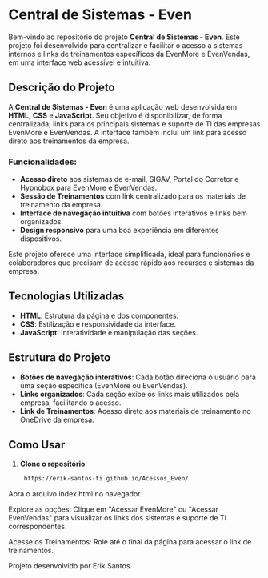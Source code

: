 # Central de Sistemas - Even 

Bem-vindo ao repositório do projeto **Central de Sistemas - Even**. Este projeto foi desenvolvido para centralizar e facilitar o acesso a sistemas internos e links de treinamentos específicos da EvenMore e EvenVendas, em uma interface web acessível e intuitiva.

## Descrição do Projeto

A **Central de Sistemas - Even** é uma aplicação web desenvolvida em **HTML**, **CSS** e **JavaScript**. Seu objetivo é disponibilizar, de forma centralizada, links para os principais sistemas e suporte de TI das empresas EvenMore e EvenVendas. A interface também inclui um link para acesso direto aos treinamentos da empresa.

### Funcionalidades:
- **Acesso direto** aos sistemas de e-mail, SIGAV, Portal do Corretor e Hypnobox para EvenMore e EvenVendas.
- **Sessão de Treinamentos** com link centralizado para os materiais de treinamento da empresa.
- **Interface de navegação intuitiva** com botões interativos e links bem organizados.
- **Design responsivo** para uma boa experiência em diferentes dispositivos.

Este projeto oferece uma interface simplificada, ideal para funcionários e colaboradores que precisam de acesso rápido aos recursos e sistemas da empresa.

## Tecnologias Utilizadas

- **HTML**: Estrutura da página e dos componentes.
- **CSS**: Estilização e responsividade da interface.
- **JavaScript**: Interatividade e manipulação das seções.

## Estrutura do Projeto

- **Botões de navegação interativos**: Cada botão direciona o usuário para uma seção específica (EvenMore ou EvenVendas).
- **Links organizados**: Cada seção exibe os links mais utilizados pela empresa, facilitando o acesso.
- **Link de Treinamentos**: Acesso direto aos materiais de treinamento no OneDrive da empresa.

## Como Usar

1. **Clone o repositório**:
   ```bash
    https://erik-santos-ti.github.io/Acessos_Even/
Abra o arquivo index.html no navegador.

Explore as opções: Clique em "Acessar EvenMore" ou "Acessar EvenVendas" para visualizar os links dos sistemas e suporte de TI correspondentes.

Acesse os Treinamentos: Role até o final da página para acessar o link de treinamentos.


Projeto desenvolvido por Erik Santos.

